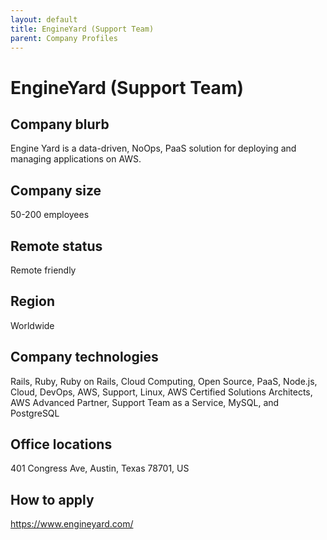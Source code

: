 ```yaml
---
layout: default
title: EngineYard (Support Team)
parent: Company Profiles
---
```


# EngineYard (Support Team)

## Company blurb

Engine Yard is a data-driven, NoOps, PaaS solution for deploying and managing applications on AWS.

## Company size

50-200 employees

## Remote status

Remote friendly

## Region

Worldwide

## Company technologies

Rails, Ruby, Ruby on Rails, Cloud Computing, Open Source, PaaS, Node.js, Cloud, DevOps, AWS, Support, Linux, AWS Certified Solutions Architects, AWS Advanced Partner, Support Team as a Service, MySQL, and PostgreSQL

## Office locations

401 Congress Ave, Austin, Texas 78701, US

## How to apply

https://www.engineyard.com/
